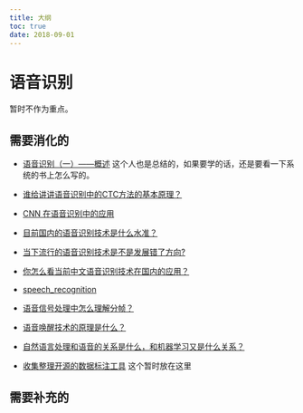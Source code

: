 ```yaml
---
title: 大纲
toc: true
date: 2018-09-01
---
```



# 语音识别

暂时不作为重点。

## 需要消化的


- [语音识别（一）——概述](http://antkillerfarm.github.io/speech/2018/04/16/speech.html) 这个人也是总结的，如果要学的话，还是要看一下系统的书上怎么写的。

- [谁给讲讲语音识别中的CTC方法的基本原理？](https://www.zhihu.com/question/47642307/answer/458514202)
- [CNN 在语音识别中的应用](http://zhuanlan.51cto.com/art/201710/555670.htm)
- [目前国内的语音识别技术是什么水准？](https://www.zhihu.com/question/266143005)
- [当下流行的语音识别技术是不是发展错了方向?](https://www.zhihu.com/question/37284300)
- [你怎么看当前中文语音识别技术在国内的应用？](https://www.zhihu.com/question/20128179)

- [speech_recognition](http://lufo.me/tags/#speech_recognition)
- [语音信号处理中怎么理解分帧？](https://www.zhihu.com/question/52093104)
- [语音唤醒技术的原理是什么？](https://www.zhihu.com/question/27344376)

- [自然语言处理和语音的关系是什么，和机器学习又是什么关系？](https://www.zhihu.com/question/21063208)



- [收集整理开源的数据标注工具](https://github.com/mingx9527/Data_Label_Tools) 这个暂时放在这里


## 需要补充的
